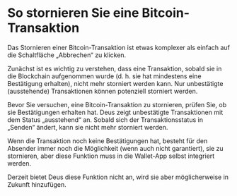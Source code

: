 # So stornieren Sie eine Bitcoin-Transaktion

Das Stornieren einer Bitcoin-Transaktion ist etwas komplexer als einfach auf die Schaltfläche „Abbrechen“ zu klicken.

Zunächst ist es wichtig zu verstehen, dass eine Transaktion, sobald sie in die Blockchain aufgenommen wurde (d. h. sie hat mindestens eine Bestätigung erhalten), nicht mehr storniert werden kann. Nur unbestätigte (ausstehende) Transaktionen können potenziell storniert werden.

Bevor Sie versuchen, eine Bitcoin-Transaktion zu stornieren, prüfen Sie, ob sie Bestätigungen erhalten hat. Deus zeigt unbestätigte Transaktionen mit dem Status „ausstehend“ an. Sobald sich der Transaktionsstatus in „Senden“ ändert, kann sie nicht mehr storniert werden.

Wenn die Transaktion noch keine Bestätigungen hat, besteht für den Absender immer noch die Möglichkeit (wenn auch nicht garantiert), sie zu stornieren, aber diese Funktion muss in die Wallet-App selbst integriert werden.

Derzeit bietet Deus diese Funktion nicht an, wird sie aber möglicherweise in Zukunft hinzufügen.